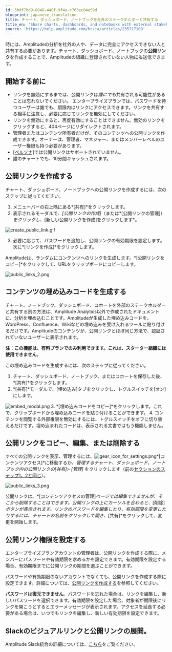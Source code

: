 ```yaml
---
id: 5bdf7bd9-8048-440f-9f4e-c763ec04e59d
blueprint: japanese_translation
title: チャート、ダッシュボード、ノートブックを社外のステークホルダーと共有する
title_en: 'Share charts, dashboards, and notebooks with external stakeholders'
source: 'https://help.amplitude.com/hc/ja/articles/235717108'
---
```

時には、Amplitudeの分析を社外の人や、データに完全にアクセスできない人と共有する必要があります。チャート、ダッシュボード、ノートブックの**公開リンク**を作成することで、Amplitudeの組織に登録されていない人物**にも**送信できます。

## 開始する前に

* リンクを無効にするまでは、公開リンクは*誰にでも*共有される可能性があることは忘れないでください。 エンタープライズプランでは、パスワードを持つユーザーは誰でも、期限内はリンクにアクセスできます。リンクを共有する相手に注意し、必要に応じてリンクを無効にしてください。
* リンクを無効にすると、再度有効にすることはできません。無効のリンクをクリックすると、404ページにリダイレクトされます。
* 管理者またはコンテンツ所有者だけが、そのコンテンツへの公開リンクを作成できます。オーナーは、管理者、マネジャー、またはメンバーレベルのユーザー権限も持つ必要があります。
* [[ペルソナ]](/docs/analytics/charts/compass/compass-aha-moment)では公開リンクはサポートされていません。
* 誰のチャートでも、10分間キャッシュされます。

## 公開リンクを作成する

チャート、ダッシュボード、ノートブックへの公開リンクを作成するには、次のステップに従ってください。

1. メニューバーの右上隅にある*[共有]*をクリックします。
2. 表示されるモーダルで、*[公開リンクの作成]*（または*[公開リンクの管理]）*をクリックし、*[新しい公開リンクを作成]をクリックします*。

![create_public_link.gif](/docs/output/img/jp/create-public-link-gif.gif)

3. 必要に応じて、パスワードを追加し、公開リンクの有効期限を設定します。次に*[リンクを作成]*をクリックします。

Amplitudeは、ランダムにコンテンツへのリンクを生成します。*[公開リンクをコピー]*をクリックして、URLをクリップボードにコピーします。

![public_links_2.png](/docs/output/img/jp/public-links-2-png.png)

## コンテンツの埋め込みコードを生成する

チャート、ノートブック、ダッシュボード、コホートを外部のステークホルダーと共有する別の方法は、Amplitude Analytics以外で作成されたドキュメントに、分析を埋め込むことです。Amplitudeが生成した埋め込みコードを、WordPress、Confluence、Wikiなどの埋め込みを受け入れるツールに貼り付けるだけです。Amplitudeのコンテンツが、公開リンクとほぼ同じ方法で、認証されていないユーザーに表示されます。

**注：**この機能は、有料プランでのみ利用できます。これは、スターター組織には使用**できません**。

この埋め込みコードを生成するには、次のステップに従ってください。

1. チャート、ダッシュボード、ノートブック、またはコホートを保存した後、*[共有]*をクリックします。
2. *[共有]*モーダルで、[埋め込み]タブをクリックし、トグルスイッチを[オン]にします。  
  
![embed_modal.png](/docs/output/img/jp/embed-modal-png.png)
3. *[埋め込みコードをコピー]*をクリックします。これで、クリップボードから埋め込みコードを貼り付けることができます。
4. コンテンツを閲覧する外部権限を無効にするには、トグルスイッチをオフに切り替えるだけです。埋め込まれたコードは、表示される文書ではもう機能しません。

## 公開リンクをコピー、編集、または削除する

すべての公開リンクを表示、管理するには、![gear_icon_for_settings.png](/docs/output/img/jp/gear-icon-for-settings-png.png)*[コンテンツアクセス]*に移動するか、*管理するチャート、ダッシュボード、ノートブック内の公開リンクの[共有]> [管理]* をクリックします（前の[セクションのステップ1、2と同じ](#h_01G0FESKM4YGTW4NSYJX5SR4NG)）。

![public_links_3.png](/docs/output/img/jp/public-links-3-png.png)

公開リンクは、*[コンテンツアクセスの管理]*ページでは編集できませんが、そこから削除することはできます。公開リンクの上にカーソルを合わると、*[削除]*ボタンが表示されます。リンクのパスワードを編集したり、有効期限を変更したりするには、チャートの名前をクリックして開き、*[共有]*をクリックして、変更を開始します。

## 公開リンク権限を設定する

エンタープライズプランアカウントの管理者は、公開リンクを作成する際に、メンバーにパスワードや有効期限を求めるかを設定できます。有効期限を設定する場合、有効期限までに公開リンクの期間を選ぶことができます。

パスワードや有効期限のないアカウントでなくても、公開リンクを作成する際に設定できます。詳細については、[公開リンクを作成する](#h_01G0FESKM4YGTW4NSYJX5SR4NG)を参照してください。

**パスワードは復元できません**。パスワードを忘れた場合は、リンクを編集し、新しいパスワードを選択できます。有効期限を設定した場合、対象者が期限後にリンクを開こうとするとエラーメッセージが表示されます。アクセスを延長する必要がある場合は、いつでもリンクを編集し、新しい有効期限を設定できます。

## Slackのビジュアルリンクと公開リンクの展開。

Amplitude Slack統合の詳細については、[こちら](/docs/analytics/integrate-slack)をご覧ください。
